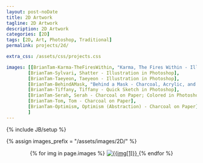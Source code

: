```yaml
---
layout: post-noDate
title: 2D Artwork
tagline: 2D Artwork
description: 2D Artwork
categories: [2D]
tags: [2D, Art, Photoshop, Traditional]
permalink: projects/2d/

extra_css: /assets/css/projects.css

images: [[BrianTam-Karma-TheFiresWithin, "Karma, The Fires Within - Illustration in Photoshop"],
		[BrianTam-Sylvari, Shatter - Illustration in Photoshop],
		[BrianTam-Taeyeon, Taeyeon - Illustration in Photoshop],
		[BrianTam-BehindAMask, "Behind a Mask - Charcoal, Acrylic, and Newspaper on Canvas"],
		[BrianTam-Tiffany, Tiffany - Quick Sketch in Photoshop],
		[BrianTam-Serah, Serah - Charcoal on Paper; Colored in Photoshop],
		[BrianTam-Tom, Tom - Charcoal on Paper],
		[BrianTam-Optimism, Optimism (Abstraction) - Charcoal on Paper]
		]
---
```

{% include JB/setup %}

{% assign images_prefix = "/assets/images/2D/" %}

<div class="projects-grid" id="slideshow" style="text-align: center;">
    {% for img in page.images %}
        <a href="{{images_prefix}}{{img[0]}}.jpg" class="project-container">
            <img src="{{images_prefix}}{{img[0]}}-tn.jpg" class="img-responsive" alt="{{img[1]}}" style="margin: 1px; margin-bottom: 3px">
        </a>
    {% endfor %}
</div>

<script>
    $('#slideshow').photobox('a', {history:false, time:0, counter:false});
</script>

<br><br>
